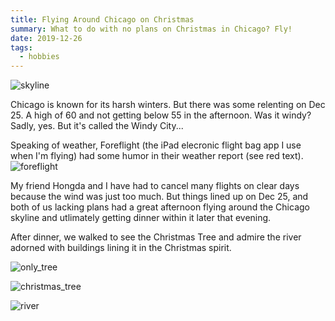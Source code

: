 ```yaml
---
title: Flying Around Chicago on Christmas 
summary: What to do with no plans on Christmas in Chicago? Fly!
date: 2019-12-26
tags:
  - hobbies
---
```

![skyline](https://i.imgur.com/gGJn3sF.png)

Chicago is known for its harsh winters. But there was some relenting on Dec 25. A high of 60 and not getting below 55 in the afternoon. Was it windy? Sadly, yes. But it's called the Windy City...

Speaking of weather, Foreflight (the iPad elecronic flight bag app I use when I'm flying) had some humor in their weather report (see red text).
![foreflight](https://i.imgur.com/224lfRf.png)

My friend Hongda and I have had to cancel many flights on clear days because the wind was just too much. But things lined up on Dec 25, and both of us lacking plans had a great afternoon flying around the Chicago skyline and utlimately getting dinner within it later that evening. 

After dinner, we walked to see the Christmas Tree and admire the river adorned with buildings lining it in the Christmas spirit. 

![only_tree](https://i.imgur.com/mM1R431.png)

![christmas_tree](https://i.imgur.com/UaNVBwX.png)

![river](https://i.imgur.com/FxLcLSh.png)